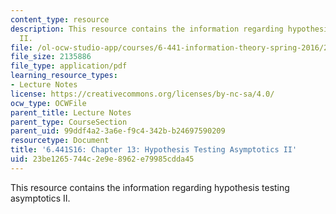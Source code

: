 ```yaml
---
content_type: resource
description: This resource contains the information regarding hypothesis testing asymptotics
  II.
file: /ol-ocw-studio-app/courses/6-441-information-theory-spring-2016/23be1265744c2e9e8962e79985cdda45_MIT6_441S16_chapter_13.pdf
file_size: 2135886
file_type: application/pdf
learning_resource_types:
- Lecture Notes
license: https://creativecommons.org/licenses/by-nc-sa/4.0/
ocw_type: OCWFile
parent_title: Lecture Notes
parent_type: CourseSection
parent_uid: 99ddf4a2-3a6e-f9c4-342b-b24697590209
resourcetype: Document
title: '6.441S16: Chapter 13: Hypothesis Testing Asymptotics II'
uid: 23be1265-744c-2e9e-8962-e79985cdda45
---
```

This resource contains the information regarding hypothesis testing asymptotics II.